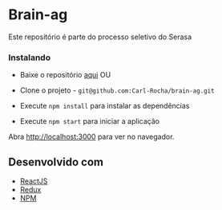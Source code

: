 # Brain-ag

Este repositório é parte do processo seletivo do Serasa

### Instalando

- Baixe o repositório [aqui](https://github.com/Carl-Rocha/brain-ag/archive/main.zip) OU
- Clone o projeto - `git@github.com:Carl-Rocha/brain-ag.git`

- Execute `npm install` para instalar as dependências
- Execute `npm start` para iniciar a aplicação

Abra [http://localhost:3000](http://localhost:3000) para ver no navegador.

## Desenvolvido com 

- [ReactJS](https://reactjs.org/)
- [Redux](https://redux.js.org/)
- [NPM](https://www.npmjs.com/)
